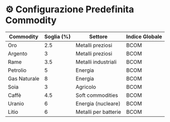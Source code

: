 # ⚙️ Configurazione Predefinita Commodity

| Commodity     | Soglia (%) | Settore                | Indice Globale |
|---------------|------------|------------------------|----------------|
| Oro           | 2.5        | Metalli preziosi       | BCOM           |
| Argento       | 3          | Metalli preziosi       | BCOM           |
| Rame          | 3.5        | Metalli industriali    | BCOM           |
| Petrolio      | 5          | Energia                | BCOM           |
| Gas Naturale  | 8          | Energia                | BCOM           |
| Soia          | 3          | Agricolo               | BCOM           |
| Caffè         | 4.5        | Soft commodities       | BCOM           |
| Uranio        | 6          | Energia (nucleare)     | BCOM           |
| Litio         | 6          | Metalli per batterie   | BCOM           |